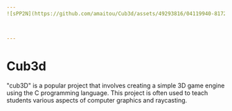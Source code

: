 ```yaml
---
![sPP2N](https://github.com/amaitou/Cub3d/assets/49293816/04119940-8172-4bd0-b0af-117769653c94)



---
```

# Cub3d
"cub3D" is a popular project that involves creating a simple 3D game engine using the C programming language. This project is often used to teach students various aspects of computer graphics and raycasting.
